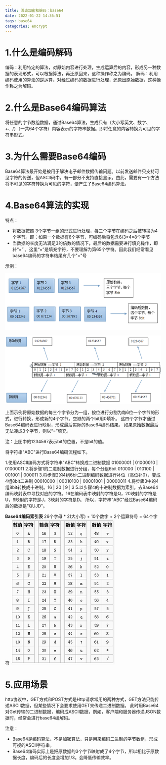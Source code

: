 ```yaml
---
title: 浅谈加密和编码：base64
date: 2022-01-22 14:36:51
tags: base64
categories: encrypt
---
```


# 1.什么是编码解码
编码：利用特定的算法，对原始内容进行处理，生成运算后的内容，形成另一种数据的表现形式，可以根据算法，再还原回来，这种操作称之为编码。
解码：利用编码使用的算法的逆运算，对经过编码的数据进行处理，还原出原始数据，这种操作称之为解码。

# 2.什么是Base64编码算法
将任意的字节数组数据，通过Base64算法，生成只有（大小写英文、数字、+、/）（一共64个字符）内容表示的字符串数据。即将任意的内容转换为可见的字符串形式。

# 3.为什么需要Base64编码
Base64算法最开始是被用于解决电子邮件数据传输问题。以前发送邮件只支持可见字符的传送，但ASCII码中，有一部分不支持直接显示。由此，需要有一个方法将不可见的字符转换为可见的字符，便产生了Base64编码算法。

# 4.Base64算法的实现

特点：

 - 将数据按照 3个字节一组的形式进行处理，每三个字节在编码之后被转换为4个字节。即：如果一个数据有6个字节，可编码后将包含6/3*4=8个字节
 - 当数据的长度无法满足3的倍数的情况下，最后的数据需要进行填充操作，即补“=” ，这里“=”是填充字符，不要理解为第65个字符。因此我们经常看见base64编码的字符串结尾有几个"="号

示例：

 ![image-20221212143753149](https://raw.githubusercontent.com/cursorhu/blog-images-on-picgo/master/images/202212121437191.png)

![image-20221212143830525](https://raw.githubusercontent.com/cursorhu/blog-images-on-picgo/master/images/202212121438580.png)

上面示例将原始数据的每三个字节分为一组，按位进行分割为每6位一个字节的形式，进行转换，形成新的4个字节。空缺的两个bit用0填补。
这四个字节才通过Base64编码表进行映射，形成最后实际的Base64编码结果。
如果原始数据最后无法凑成3个字节，则以“=”填充。

注：上图中的1234567表示bit的位置，不是bit的值。

将字符串"ABC"进行Base64编码流程如下。

1.使用ASCII编码方式将字符串"ABC"转换成二进制数据 01000001 | 01000010 | 01000011
2.将步骤1的二进制数据进行分组，每个分组6bit 010000 | 010100 | 001001 | 000011
3.将步骤2的4组6bit二进制编码数据进行补位（高位补0），变成4组8bit二进制 00010000 | 00010100 | 00001001 | 00000011
4.将步骤3中的4组8bit转换成十进制。16 | 20 | 9 | 3
5.以步骤4的十进制数据为索引，去Base64编码映射表中寻找对应的字符。16在编码表中映射的字符是Q，20映射的字符是U，9映射的字符是J，3映射的字符是D。
所以，字符串"ABC"经过Base64编码后的数据是"QUJD"。

**Base64编码索引表**
26个字母 * 2(大小写) + 10个数字 + 2个运算符号 = 64个字符
![image-20221212143820653](https://raw.githubusercontent.com/cursorhu/blog-images-on-picgo/master/images/202212121438704.png)

# 5.应用场景
http协议中，GET方式和POST方式是Http请求常用的两种方式，GET方法只能传递ASCII数据，但某些情况下会要求使用GET来传递二进制数据。
此时用Base64对Get传输的二进制数据，编码成ASCII数据，例如，客户端和服务器传递JSON数据时，经常会进行base64编解码。

注意：

 - Base64是编码算法，不是加密算法，只是用来编码二进制的字节数组，形成可视的ASCII字符串。
 - Base64编码实际上是把原数据的3个字节映射成了4个字节，所以相比于原数据长度，编码后的长度会增加1/3。会降低传输效率。

